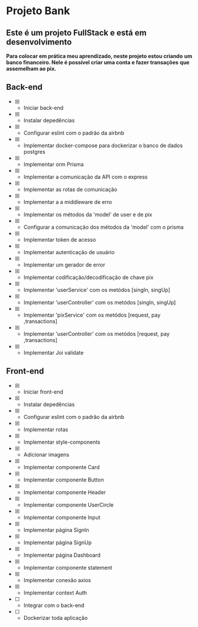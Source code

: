# Projeto Bank

## Este é um projeto FullStack e está em desenvolvimento

__Para colocar em prática meu aprendizado, neste projeto estou criando__
__um banco financeiro. Nele é possível criar uma conta e fazer transações__
__que assemelham ao pix.__

## Back-end
- [x] - Iniciar back-end
- [x] - Instalar depedências
- [x] - Configurar eslint com o padrão da airbnb
- [x] - Implementar docker-compose para dockerizar o banco de dados postgres
- [x] - Implementar orm Prisma
- [x] - Implementar a comunicação da API com o express
- [x] - Implementar as rotas de comunicação
- [x] - Implementar a a middleware de erro
- [x] - Implementar os métodos da 'model' de user e de pix
- [x] - Configurar a comunicação dos métodos da 'model' com o prisma
- [x] - Implementar token de acesso
- [x] - Implementar autenticação de usuário
- [x] - Implementar um gerador de error
- [x] - Implementar codificação/decodificação de chave pix
- [x] - Implementar 'userService' com os metódos [singIn, singUp]
- [x] - Implementar 'userController' com os metódos [singIn, singUp]
- [x] - Implementar 'pixService' com os metódos [request, pay ,transactions]
- [x] - Implementar 'userController' com os metódos [request, pay ,transactions]
- [x] - Implementar Joi validate


## Front-end
- [x] - Iniciar front-end
- [x] - Instalar depedências
- [x] - Configurar eslint com o padrão da airbnb
- [x] - Implementar rotas
- [x] - Implementar style-components
- [x] - Adicionar imagens
- [x] - Implementar componente Card
- [x] - Implementar componente Button
- [x] - Implementar componente Header
- [x] - Implementar componente UserCircle
- [x] - Implementar componente Input
- [x] - Implementar página SignIn
- [x] - Implementar página SignUp
- [x] - Implementar página Dashboard
- [x] - Implementar componente statement
- [x] - Implementar conexão axios
- [x] - Implementar context Auth
- [ ] - Integrar com o back-end
- [ ] - Dockerizar toda aplicação


